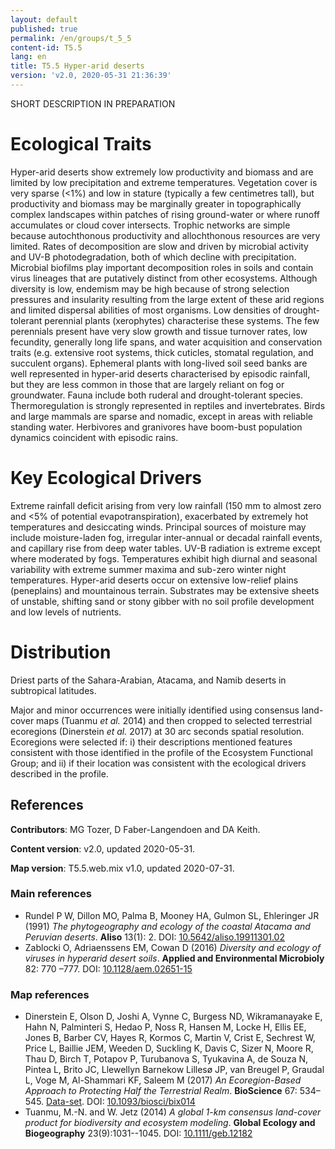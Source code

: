 ```yaml
---
layout: default
published: true
permalink: /en/groups/t_5_5
content-id: T5.5
lang: en
title: T5.5 Hyper-arid deserts
version: 'v2.0, 2020-05-31 21:36:39'
---
```


SHORT DESCRIPTION IN PREPARATION

# Ecological Traits
 
Hyper-arid deserts show extremely low productivity and biomass and are limited by low precipitation and extreme temperatures. Vegetation cover is very sparse (<1%) and low in stature (typically a few centimetres tall), but productivity and biomass may be marginally greater in topographically complex landscapes within patches of rising ground-water or where runoff accumulates or cloud cover intersects. Trophic networks are simple because autochthonous productivity and allochthonous resources are very limited. Rates of decomposition are slow and driven by microbial activity and UV-B photodegradation, both of which decline with precipitation. Microbial biofilms play important decomposition roles in soils and contain virus lineages that are putatively distinct from other ecosystems. Although diversity is low, endemism may be high because of strong selection pressures and insularity resulting from the large extent of these arid regions and limited dispersal abilities of most organisms. Low densities of drought-tolerant perennial plants (xerophytes) characterise these systems. The few perennials present have very slow growth and tissue turnover rates, low fecundity, generally long life spans, and water acquisition and conservation traits (e.g. extensive root systems, thick cuticles, stomatal regulation, and succulent organs). Ephemeral plants with long-lived soil seed banks are well represented in hyper-arid deserts characterised by episodic rainfall, but they are less common in those that are largely reliant on fog or groundwater. Fauna include both ruderal and drought-tolerant species. Thermoregulation is strongly represented in reptiles and invertebrates. Birds and large mammals are sparse and nomadic, except in areas with reliable standing water. Herbivores and granivores have boom-bust population dynamics coincident with episodic rains.
 
# Key Ecological Drivers
 
Extreme rainfall deficit arising from very low rainfall (150 mm to almost zero and <5% of potential evapotranspiration), exacerbated by extremely hot temperatures and desiccating winds. Principal sources of moisture may include moisture-laden fog, irregular inter-annual or decadal rainfall events, and capillary rise from deep water tables. UV-B radiation is extreme except where moderated by fogs. Temperatures exhibit high diurnal and seasonal variability with extreme summer maxima and sub-zero winter night temperatures. Hyper-arid deserts occur on extensive low-relief plains (peneplains) and mountainous terrain. Substrates may be extensive sheets of unstable, shifting sand or stony gibber with no soil profile development and low levels of nutrients. 
 
# Distribution
 
Driest parts of the Sahara-Arabian, Atacama, and Namib deserts in subtropical latitudes.

Major and minor occurrences were initially identified using consensus land-cover maps (Tuanmu _et al._ 2014) and then cropped to selected terrestrial ecoregions (Dinerstein _et al._ 2017) at 30 arc seconds spatial resolution. Ecoregions were selected if: i) their descriptions mentioned features consistent with those identified in the profile of the Ecosystem Functional Group; and ii) if their location was consistent with the ecological drivers described in the profile.

## References

**Contributors**: MG Tozer, D Faber-Langendoen and DA Keith.

**Content version**: v2.0, updated 2020-05-31.

**Map version**: T5.5.web.mix v1.0, updated 2020-07-31.

### Main references
* Rundel P W, Dillon MO, Palma B, Mooney HA, Gulmon SL, Ehleringer JR  (1991) *The phytogeography and ecology of the coastal Atacama and Peruvian deserts*. **Aliso** 13(1): 2. DOI: [10.5642/aliso.19911301.02](http://doi.org/10.5642/aliso.19911301.02)
* Zablocki O, Adriaenssens EM, Cowan D  (2016) *Diversity and ecology of viruses in hyperarid desert soils*. **Applied and Environmental Microbioly** 82: 770 –777. DOI: [10.1128/aem.02651-15](http://doi.org/10.1128/aem.02651-15)

### Map references
* Dinerstein E, Olson D, Joshi A, Vynne C, Burgess ND, Wikramanayake E, Hahn N, Palminteri S, Hedao P, Noss R, Hansen M, Locke H, Ellis EE, Jones B, Barber CV, Hayes R, Kormos C, Martin V, Crist E, Sechrest W, Price L, Baillie JEM, Weeden D, Suckling K, Davis C, Sizer N, Moore R, Thau D, Birch T, Potapov P, Turubanova S, Tyukavina A, de Souza N, Pintea L, Brito JC, Llewellyn Barnekow Lillesø JP, van Breugel P, Graudal L, Voge M, Al-Shammari KF, Saleem M  (2017) *An Ecoregion-Based Approach to Protecting Half the Terrestrial Realm*. **BioScience** 67: 534–545. [Data-set](https://ecoregions2017.appspot.com/). DOI: [10.1093/biosci/bix014](http://doi.org/10.1093/biosci/bix014)
* Tuanmu, M.-N. and W. Jetz (2014) *A global 1-km consensus land-cover product for biodiversity and ecosystem modeling*. **Global Ecology and Biogeography** 23(9):1031--1045. DOI: [10.1111/geb.12182](http://doi.org/10.1111/geb.12182)
